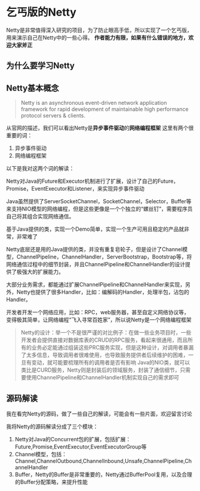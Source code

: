 # 乞丐版的Netty

Netty是非常值得深入研究的项目，为了防止眼高手低，所以实现了一个乞丐版，用来演示自己在Netty中的一些心得。
**作者能力有限，如果有什么错误的地方，欢迎大家斧正**

## 为什么要学习Netty

## Netty基本概念

> Netty is an asynchronous event-driven network application framework
for rapid development of maintainable high performance protocol servers & clients.

从官网的描述，我们可以看出Netty是**异步事件驱动**的**网络编程框架**
这里有两个很重要的词：

1. 异步事件驱动
2. 网络编程框架

以下是我对这两个词的解读：

Netty对Java的Future和Executor机制进行了扩展，设计了自己的Future，Promise，EventExecutor和Listener，来实现异步事件驱动

Java虽然提供了ServerSocketChannel，SocketChannel，Selector，Buffer等来支持NIO模型的网络编程，但是这些更像是一个个独立的“螺丝钉”，需要程序员自己将其组合实现网络通信。

基于Java提供的类，实现一个Demo简单，实现一个生产可用且稳定的产品就非常，非常难了

Netty底层还是用的Java提供的类，并没有重复皂轮子，但是设计了Channel模型，ChannelPipeline，ChannelHandler，ServerBootstrap，Bootstrap等，将网络通信过程中的细节封装，并且ChannelPipeline和ChannelHandler的设计提供了极强大的扩展能力。

大部分业务需求，都能通过扩展ChannelPipeline和ChannelHandler来实现，另外，Netty也提供了很多Handler，比如：编解码的Handler，处理半包，沾包的Handler。

开发者开发一个网络应用，比如：RPC，web服务器，甚至自定义网络协议等，变得极其简单，让网络编程“飞入寻常百姓家”，所以说Netty是一个网络编程框架

> Netty的设计：举一个不是很严谨的对比例子：在做一些业务项目时，一些开发者会提供直接对数据库表的CRUD的RPC服务，看起来很通用，而且所有的业务必定能通过组装这些PRC服务实现，但是这种设计，对调用者暴漏了太多信息，导致调用者很难使用，也导致服务提供者后续维护的困难，一旦有变动，就可能要梳理所有的调用者是否有影响
> Java的NIO类，就可以类比是CURD服务，Netty则是封装后的领域服务，封装了通信细节，只需要使用ChannelPipeline和ChannelHandler机制实现自己的需求即可

## 源码解读

我在看完Netty的源码，做了一些自己的解读，可能会有一些片面，欢迎留言讨论

我将Netty的源码解读分成了三个模块：

1. Netty对Java的Concurrent包的扩展，包括扩展：Future,Promise,EventExecutor,EventExecutorGroup等
2. Channel模型，包括：Channel,ChannelOutbound,ChannelInbound,Unsafe,ChannelPipeline,ChannelHandler
3. Buffer，Netty的Buffer是非常重要的，Netty通过BufferPool复用，以及合理的Buffer分配策略，来提升性能
